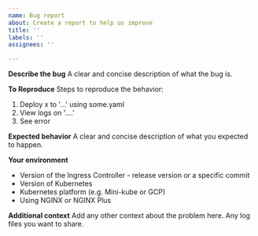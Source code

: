 ```yaml
---
name: Bug report
about: Create a report to help us improve
title: ''
labels: ''
assignees: ''

---
```


**Describe the bug**
A clear and concise description of what the bug is.

**To Reproduce**
Steps to reproduce the behavior:

1. Deploy x to '...' using some.yaml
2. View logs on '....'
3. See error

**Expected behavior**
A clear and concise description of what you expected to happen.

**Your environment**

- Version of the Ingress Controller - release version or a specific commit
- Version of Kubernetes
- Kubernetes platform (e.g. Mini-kube or GCP)
- Using NGINX or NGINX Plus
<!-- output from `docker inspect --format '{{ json .Config.Labels }}' <docker image> | jq` if available -->

**Additional context**
Add any other context about the problem here. Any log files you want to share.

